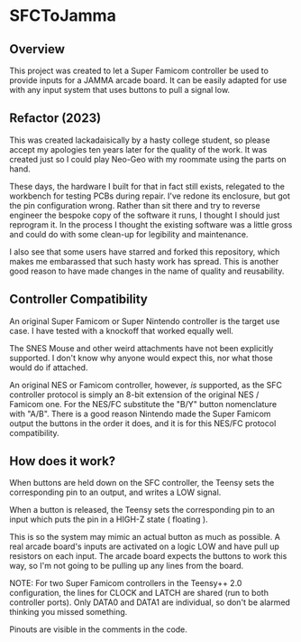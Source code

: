 SFCToJamma
==========

Overview
--------
This project was created to let a Super Famicom controller be used to provide
inputs for a JAMMA arcade board. It can be easily adapted for use with any
input system that uses buttons to pull a signal low.

Refactor (2023)
---------------
This was created lackadaisically by a hasty college student, so please accept
my apologies ten years later for the quality of the work. It was created just
so I could play Neo-Geo with my roommate using the parts on hand.

These days, the hardware I built for that in fact still exists, relegated to
the workbench for testing PCBs during repair. I've redone its enclosure, but
got the pin configuration wrong. Rather than sit there and try to reverse
engineer the bespoke copy of the software it runs, I thought I should just
reprogram it. In the process I thought the existing software was a little
gross and could do with some clean-up for legibility and maintenance.

I also see that some users have starred and forked this repository, which makes
me embarassed that such hasty work has spread. This is another good reason to
have made changes in the name of quality and reusability.

Controller Compatibility
------------------------
An original Super Famicom or Super Nintendo controller is the target use case. I have
tested with a knockoff that worked equally well.

The SNES Mouse and other weird attachments have not been explicitly supported. I don't 
know why anyone would expect this, nor what those would do if attached.

An original NES or Famicom controller, however, *is* supported, as the SFC controller 
protocol is simply an 8-bit extension of the original NES / Famicom one. For the NES/FC
substitute the "B/Y" button nomenclature with "A/B". There is a good reason Nintendo made
the Super Famicom output the buttons in the order it does, and it is for this NES/FC 
protocol compatibility.

How does it work?
-----------------
When buttons are held down on the SFC controller, the Teensy sets the corresponding pin
to an output, and writes a LOW signal.

When a button is released, the Teensy sets the corresponding pin to an input which puts
the pin in a HIGH-Z state ( floating ). 

This is so the system may mimic an actual button as much as possible. A real arcade 
board's inputs are activated on a logic LOW and have pull up resistors on each input. 
The arcade board expects the buttons to work this way, so I'm not going to be pulling up
any lines from the board. 

NOTE: For two Super Famicom controllers in the Teensy++ 2.0 configuration, the lines for
CLOCK and LATCH are shared (run to both controller ports). Only DATA0 and DATA1 are 
individual, so don't be alarmed thinking you missed something.
    
Pinouts are visible in the comments in the code.

